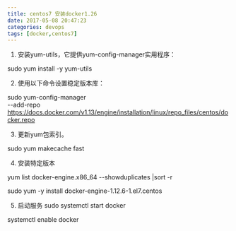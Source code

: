 ```yaml
---
title: centos7 安装docker1.26
date: 2017-05-08 20:47:23
categories: devops
tags: [docker,centos7]
---
```


1. 安装yum-utils，它提供yum-config-manager实用程序：

sudo yum install -y yum-utils

2. 使用以下命令设置稳定版本库：

sudo yum-config-manager \
    --add-repo \
    https://docs.docker.com/v1.13/engine/installation/linux/repo_files/centos/docker.repo

3. 更新yum包索引。

sudo yum makecache fast

4. 安装特定版本

yum list docker-engine.x86_64  --showduplicates |sort -r

sudo yum -y install docker-engine-1.12.6-1.el7.centos

5. 启动服务
sudo systemctl start docker

systemctl enable docker
